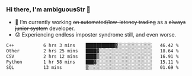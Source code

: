 ### Hi there, I'm ambiguou~~s~~Str 👋

<!--
**ambiguoustexture/ambiguoustexture** is a ✨ _special_ ✨ repository because its `README.md` (this file) appears on your GitHub profile.

Here are some ideas to get you started:
-->
- 🔭 I’m currently working ~~on automated/low-latency trading~~ as a ~~always junior system~~ developer.
- :worried: Experiencing ~~endless~~ imposter syndrome still, and even worse.

<!--START_SECTION:waka-->

```txt
C++           6 hrs 3 mins    ███████████▓░░░░░░░░░░░░░   46.42 %
Other         2 hrs 25 mins   ████▓░░░░░░░░░░░░░░░░░░░░   18.64 %
CSV           2 hrs 12 mins   ████▒░░░░░░░░░░░░░░░░░░░░   16.91 %
Python        1 hr 58 mins    ███▓░░░░░░░░░░░░░░░░░░░░░   15.11 %
SQL           13 mins         ▒░░░░░░░░░░░░░░░░░░░░░░░░   01.69 %
```

<!--END_SECTION:waka-->
